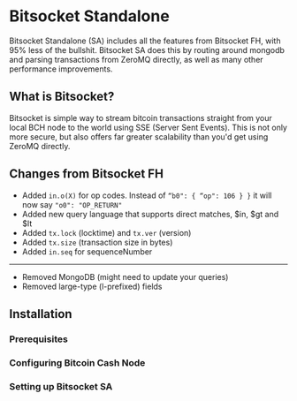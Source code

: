 # Bitsocket Standalone

Bitsocket Standalone (SA) includes all the features from Bitsocket FH, with 95% less of the bullshit. Bitsocket SA does this by routing around mongodb and parsing transactions from ZeroMQ directly, as well as many other performance improvements.

## What is Bitsocket?

Bitsocket is simple way to stream bitcoin transactions straight from your local BCH node to the world using SSE (Server Sent Events). This is not only more secure, but also offers far greater scalability than you'd get using ZeroMQ directly.

## Changes from Bitsocket FH

* Added `in.o(X)` for op codes. Instead of `“b0": { “op": 106 } }` it will now say `"o0": "OP_RETURN"`
* Added new query language that supports direct matches, $in, $gt and $lt
* Added `tx.lock` (locktime) and `tx.ver` (version)
* Added `tx.size` (transaction size in bytes)
* Added `in.seq` for sequenceNumber
---
* Removed MongoDB (might need to update your queries)
* Removed large-type (l-prefixed) fields


## Installation

### Prerequisites

### Configuring Bitcoin Cash Node

### Setting up Bitsocket SA
